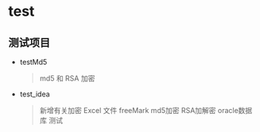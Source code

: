 # test
## 测试项目
* testMd5 
	> md5 和 RSA 加密
* test_idea
	>新增有关加密 Excel 文件 freeMark md5加密 RSA加解密 oracle数据库 测试